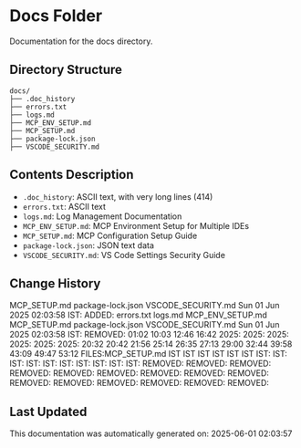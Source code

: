 <!-- filepath: /home/michaelnewham/Projects/create_python_project/docs/aboutthisfolder.md -->
# Docs Folder

Documentation for the docs directory.

## Directory Structure

```
docs/
├── .doc_history
├── errors.txt
├── logs.md
├── MCP_ENV_SETUP.md
├── MCP_SETUP.md
├── package-lock.json
├── VSCODE_SECURITY.md
```

## Contents Description

- `.doc_history`: ASCII text, with very long lines (414)
- `errors.txt`: ASCII text
- `logs.md`: Log Management Documentation
- `MCP_ENV_SETUP.md`: MCP Environment Setup for Multiple IDEs
- `MCP_SETUP.md`: MCP Configuration Setup Guide
- `package-lock.json`: JSON text data
- `VSCODE_SECURITY.md`: VS Code Settings Security Guide

## Change History

MCP_SETUP.md
package-lock.json
VSCODE_SECURITY.md
Sun 01 Jun 2025 02:03:58 IST: ADDED: errors.txt logs.md MCP_ENV_SETUP.md MCP_SETUP.md package-lock.json VSCODE_SECURITY.md 
Sun 01 Jun 2025 02:03:58 IST: REMOVED:                01:02 10:03 12:46 16:42 2025: 2025: 2025: 2025: 2025: 2025: 20:32 20:42 21:56 25:14 26:35 27:13 29:00 32:44 39:58 43:09 49:47 53:12 FILES:MCP_SETUP.md IST IST IST IST IST IST IST: IST: IST: IST: IST: IST: IST: IST: IST: IST: REMOVED: REMOVED: REMOVED: REMOVED: REMOVED: REMOVED: REMOVED: REMOVED: REMOVED: REMOVED: REMOVED: REMOVED: REMOVED: REMOVED: REMOVED: 

## Last Updated

This documentation was automatically generated on: 2025-06-01 02:03:57
